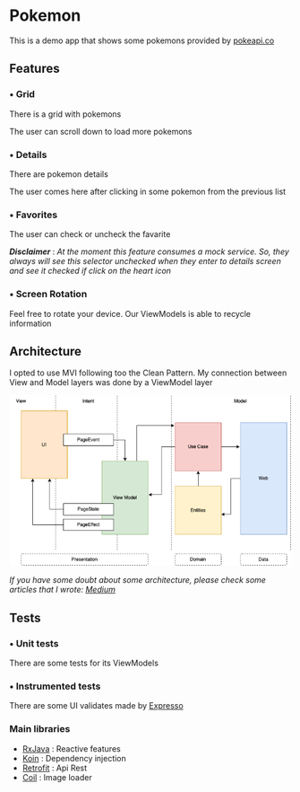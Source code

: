 # Pokemon

This is a demo app that shows some pokemons provided by [pokeapi.co](https://pokeapi.co/)

## Features

### • Grid

There is a grid with pokemons

The user can scroll down to load more pokemons

### • Details

There are pokemon details

The user comes here after clicking in some pokemon from the previous list


### • Favorites

The user can check or uncheck the favarite

***Disclaimer*** : *At the moment this feature consumes a mock service. So, they always will see this selector unchecked when they enter to details screen and see it checked if click on the heart icon*

### • Screen Rotation

Feel free to rotate your device. Our ViewModels is able to recycle information

## Architecture

I opted to use MVI following too the Clean Pattern.
My connection between View and Model layers was done by a ViewModel layer

![Architecture](pokemon_arch.png)

<i>If you have some doubt about some architecture, please check some articles that I wrote: [Medium](https://medium.com/@andre.ce89/simplifying-android-architectures-for-developers-mvc-mvp-mvvm-clean-mvi-part-1-mvc-4850bfd099c)</i>

## Tests

### • Unit tests
There are some tests for its ViewModels

### • Instrumented tests
There are some UI validates made by [Expresso](https://developer.android.com/training/testing/espresso)

### Main libraries

- [RxJava](https://github.com/ReactiveX/RxJava) : Reactive features
- [Koin](https://github.com/InsertKoinIO/koin) : Dependency injection
- [Retrofit](https://github.com/square/retrofit) : Api Rest
- [Coil](https://github.com/coil-kt/coil) : Image loader
